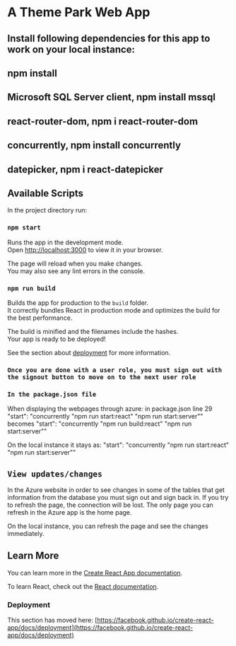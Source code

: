 # A Theme Park Web App

## Install following dependencies for this app to work on your local instance:
## npm install
## Microsoft SQL Server client, npm install mssql
## react-router-dom, npm i react-router-dom
## concurrently, npm install concurrently 
## datepicker, npm i react-datepicker

## Available Scripts

In the project directory run:

### `npm start`

Runs the app in the development mode.\
Open [http://localhost:3000](http://localhost:3000) to view it in your browser.

The page will reload when you make changes.\
You may also see any lint errors in the console.

### `npm run build`

Builds the app for production to the `build` folder.\
It correctly bundles React in production mode and optimizes the build for the best performance.

The build is minified and the filenames include the hashes.\
Your app is ready to be deployed!

See the section about [deployment](https://facebook.github.io/create-react-app/docs/deployment) for more information.

### `Once you are done with a user role, you must sign out with the signout button to move on to the next user role`

### `In the package.json file`

When displaying the webpages through azure:
in package.json line 29 "start": "concurrently \"npm run start:react\" \"npm run start:server\""
becomes "start": "concurrently \"npm run build:react\" \"npm run start:server\""

On the local instance it stays as:
"start": "concurrently \"npm run start:react\" \"npm run start:server\""

## `View updates/changes`
In the Azure website in order to see changes in some of the tables that get information from the database you must sign out and sign back in. If you try to refresh the page, the connection will be lost. The only page you can refresh in the Azure app is the home page.

On the local instance, you can refresh the page and see the changes immediately.

## Learn More

You can learn more in the [Create React App documentation](https://facebook.github.io/create-react-app/docs/getting-started).

To learn React, check out the [React documentation](https://reactjs.org/).

### Deployment

This section has moved here: [https://facebook.github.io/create-react-app/docs/deployment](https://facebook.github.io/create-react-app/docs/deployment)
